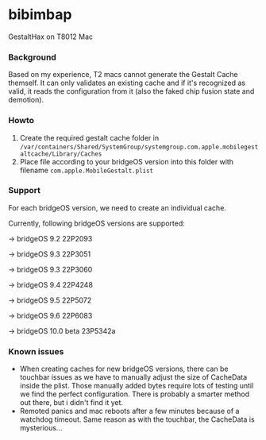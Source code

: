 # bibimbap

GestaltHax on T8012 Mac

### Background

Based on my experience, T2 macs cannot generate the Gestalt Cache themself.
It can only validates an existing cache and if it's recognized as valid, it reads the configuration from it (also the faked chip fusion state and demotion).

### Howto

1. Create the required gestalt cache folder in
`/var/containers/Shared/SystemGroup/systemgroup.com.apple.mobilegestaltcache/Library/Caches`
2. Place file according to your bridgeOS version into this folder with filename
   `com.apple.MobileGestalt.plist`

### Support

For each bridgeOS version, we need to create an individual cache.

Currently, following bridgeOS versions are supported:

→ bridgeOS 9.2 22P2093

→ bridgeOS 9.3 22P3051

→ bridgeOS 9.3 22P3060 

→ bridgeOS 9.4 22P4248

→ bridgeOS 9.5 22P5072

→ bridgeOS 9.6 22P6083

→ bridgeOS 10.0 beta 23P5342a

### Known issues
- When creating caches for new bridgeOS versions, there can be touchbar issues as we have to manually adjust the size of CacheData inside the plist. Those manually added bytes require lots of testing until we find the perfect configuration. There is probably a smarter method out there, but i didn't find it yet.
- Remoted panics and mac reboots after a few minutes because of a watchdog timeout. Same reason as with the touchbar, the CacheData is mysterious...

